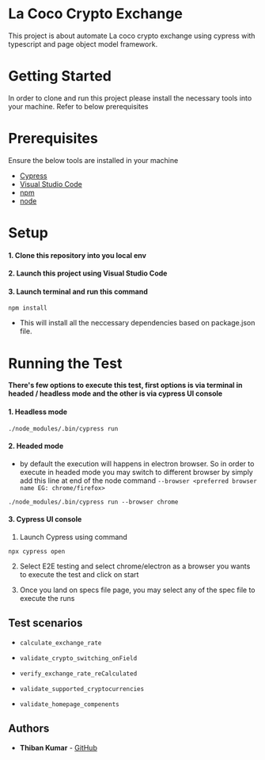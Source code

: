 # La Coco Crypto Exchange

This project is about automate La coco crypto exchange using cypress with typescript and page object model framework. 

# Getting Started

In order to clone and run this project please install the necessary tools into your machine. Refer to below prerequisites

# Prerequisites

Ensure the below tools are installed in your machine
- [Cypress](https://docs.cypress.io/guides/getting-started/installing-cypress)
- [Visual Studio Code](https://code.visualstudio.com/download)
- [npm](https://docs.npmjs.com/downloading-and-installing-node-js-and-npm)
- [node](https://nodejs.dev/en/learn/how-to-install-nodejs/)

# Setup

#### 1. Clone this repository into you local env
#### 2. Launch this project using Visual Studio Code
#### 3. Launch terminal and run this command
```
npm install
```
- This will install all the neccessary dependencies based on package.json file.

# Running the Test

**There's few options to execute this test, first options is via terminal in headed / headless mode and the other is via cypress UI console** 

#### **1. Headless mode** 
```
./node_modules/.bin/cypress run 
```

#### **2. Headed mode**
- by default the execution will happens in electron browser. So in order to execute in headed mode you may switch to different browser by simply add this line at end of the node command `--browser <preferred browser name EG: chrome/firefox>`  
```
./node_modules/.bin/cypress run --browser chrome
```

#### **3. Cypress UI console**  

1. Launch Cypress using command 
```
npx cypress open
```
2. Select E2E testing and select chrome/electron as a browser you wants to execute the test and click on start

3. Once you land on specs file page, you may select any of the spec file to execute the runs

## Test scenarios

- `calculate_exchange_rate`

- `validate_crypto_switching_onField`

- `verify_exchange_rate_reCalculated`

- `validate_supported_cryptocurrencies`

- `validate_homepage_compenents`

## Authors

  - **Thiban Kumar** -
    [GitHub](https://github.com/TK1197)
